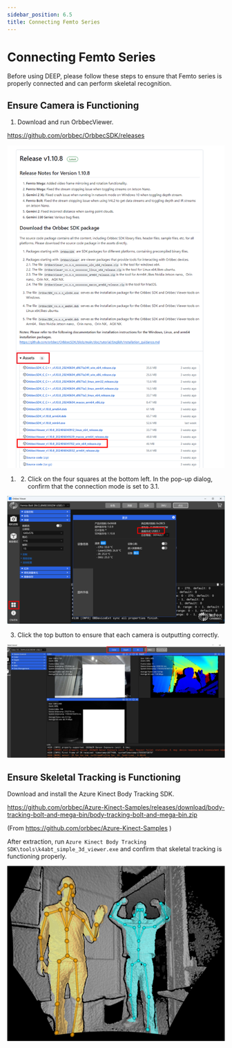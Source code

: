 ```yaml
---
sidebar_position: 6.5
title: Connecting Femto Series
---
```


# Connecting Femto Series

Before using DEEP, please follow these steps to ensure that Femto series is properly connected and can perform skeletal recognition.

## Ensure Camera is Functioning

1. Download and run OrbbecViewer.

https://github.com/orbbec/OrbbecSDK/releases

![](../img/1.png)

1. 2. Click on the four squares at the bottom left. In the pop-up dialog, confirm that the connection mode is set to 3.1.

![](../img/566c2b857ae79a7f2b2c60a417bb0bb2191.png)

3. Click the top button to ensure that each camera is outputting correctly.

![](../img/3.png)

##  Ensure Skeletal Tracking is Functioning

Download and install the Azure Kinect Body Tracking SDK.

https://github.com/orbbec/Azure-Kinect-Samples/releases/download/body-tracking-bolt-and-mega-bin/body-tracking-bolt-and-mega-bin.zip

(From https://github.com/orbbec/Azure-Kinect-Samples )

After extraction, run `Azure Kinect Body Tracking SDK\tools\k4abt_simple_3d_viewer.exe` and confirm that skeletal tracking is functioning properly.

![](../img/4.png)
